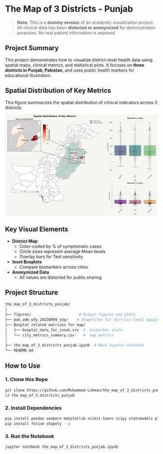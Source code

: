 # The Map of 3 Districts - Punjab

> **Note:** This is a **dummy version** of an academic visualization project. All clinical data has been **distorted or anonymized** for demonstration purposes. No real patient information is exposed.

## Project Summary

This project demonstrates how to visualize district-level health data using spatial maps, clinical metrics, and statistical plots. It focuses on **three districts in Punjab, Pakistan**, and uses public health markers for educational illustration.

## Spatial Distribution of Key Metrics

This figure summarizes the spatial distribution of clinical indicators across 3 districts.

![Figure 3 - Spatial Distribution](figures/figure3_spatial_distribution_key_metrics.png)

## Key Visual Elements

- **District Map**
  - Color-coded by % of symptomatic cases
  - Circle sizes represent average Mean levels
  - Overlay bars for Test sensitivity
- **Inset Boxplots**
  - Compare biomarkers across cities
- **Anonymized Data**
  - All values are distorted for public sharing

## Project Structure
```bash
the_map_of_3_districts_punjab/
│
├── figures/                      # Output figures and plots
├── pak_adm_wfp_20220909_shp/    # Shapefiles for district-level mapping
├── Boxplot related matrices for map/
│   ├── boxplot_data_for_inset.csv  #  biomarker stats
│   └── city_metrics_summary.csv    #  map metrics
│
├── the_map_of_3_districts_punjab.ipynb  # Main Jupyter notebook                      
└── README.md
```
## How to Use

###  1. Clone this Repo

```bash
git clone https://github.com/Muhammad-Lukman/the_map_of_3_districts_punjab.git
cd the_map_of_3_districts_punjab
```

###  2. Install Dependencies

```bash
pip install pandas seaborn matplotlib scikit-learn scipy statsmodels plotly geopandas --q
pip install folium shapely --q
 ```          
###  3. Run the Notebook

```bash
jupyter notebook the_map_of_3_districts_punjab.ipynb
```
